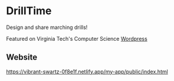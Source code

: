 # DrillTime
Design and share marching drills!

Featured on Virginia Tech's Computer Science [Wordpress](https://wordpress.cs.vt.edu/ccs2020f/)

## Website
https://vibrant-swartz-0f8e1f.netlify.app/my-app/public/index.html
